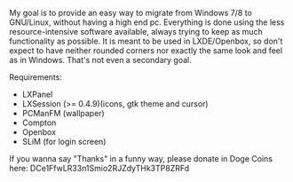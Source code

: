 My goal is to provide an easy way to migrate from Windows 7/8 to GNU/Linux, without having a high end pc. Everything is done using the less resource-intensive software available, always trying to keep as much functionality as possible.
It is meant to be used in LXDE/Openbox, so don't expect to have neither rounded corners nor exactly the same look and feel as in Windows. That's not even a secondary goal.


Requirements:

- LXPanel
- LXSession (>= 0.4.9)(icons, gtk theme and cursor)
- PCManFM (wallpaper)
- Compton
- Openbox
- SLiM (for login screen)

If you wanna say "Thanks" in a funny way, please donate in Doge Coins here: DCe1FfwLR33n1Smio2RJZdyTHk3TP8ZRFd
